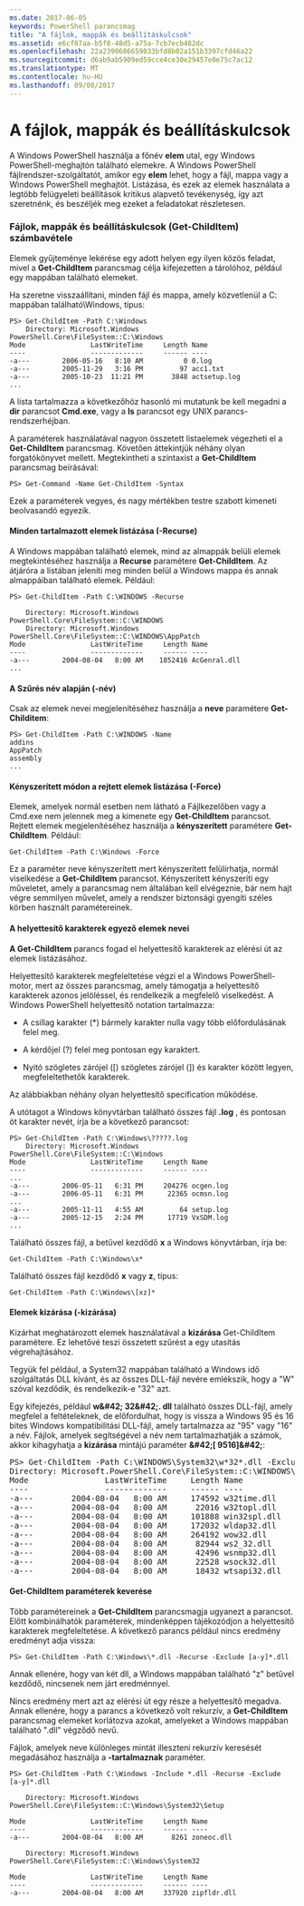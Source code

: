 ```yaml
---
ms.date: 2017-06-05
keywords: PowerShell parancsmag
title: "A fájlok, mappák és beállításkulcsok"
ms.assetid: e6cf87aa-b5f8-48d5-a75a-7cb7ecb482dc
ms.openlocfilehash: 22a2390686659033bfd8b02a151b3397cfd46a22
ms.sourcegitcommit: d6ab9ab5909ed59cce4ce30e29457e0e75c7ac12
ms.translationtype: MT
ms.contentlocale: hu-HU
ms.lasthandoff: 09/08/2017
---
```

# <a name="working-with-files-folders-and-registry-keys"></a>A fájlok, mappák és beállításkulcsok
A Windows PowerShell használja a főnév **elem** utal, egy Windows PowerShell-meghajtón található elemekre. A Windows PowerShell fájlrendszer-szolgáltatót, amikor egy **elem** lehet, hogy a fájl, mappa vagy a Windows PowerShell meghajtót. Listázása, és ezek az elemek használata a legtöbb felügyeleti beállítások kritikus alapvető tevékenység, így azt szeretnénk, és beszéljék meg ezeket a feladatokat részletesen.

### <a name="enumerating-files-folders-and-registry-keys-get-childitem"></a>Fájlok, mappák és beállításkulcsok (Get-ChildItem) számbavétele
Elemek gyűjteménye lekérése egy adott helyen egy ilyen közös feladat, mivel a **Get-ChildItem** parancsmag célja kifejezetten a tárolóhoz, például egy mappában található elemeket.

Ha szeretne visszaállítani, minden fájl és mappa, amely közvetlenül a C: mappában található\\Windows, típus:

```
PS> Get-ChildItem -Path C:\Windows
    Directory: Microsoft.Windows PowerShell.Core\FileSystem::C:\Windows
Mode                LastWriteTime     Length Name
----                -------------     ------ ----
-a---        2006-05-16   8:10 AM          0 0.log
-a---        2005-11-29   3:16 PM         97 acc1.txt
-a---        2005-10-23  11:21 PM       3848 actsetup.log
...
```

A lista tartalmazza a következőhöz hasonló mi mutatunk be kell megadni a **dir** parancsot **Cmd.exe**, vagy a **ls** parancsot egy UNIX parancs-rendszerhéjban.

A paraméterek használatával nagyon összetett listaelemek végezheti el a **Get-ChildItem** parancsmag. Követően áttekintjük néhány olyan forgatókönyvet mellett. Megtekintheti a szintaxist a **Get-ChildItem** parancsmag beírásával:

```
PS> Get-Command -Name Get-ChildItem -Syntax
```

Ezek a paraméterek vegyes, és nagy mértékben testre szabott kimeneti beolvasandó egyezik.

#### <a name="listing-all-contained-items--recurse"></a>Minden tartalmazott elemek listázása (-Recurse)
A Windows mappában található elemek, mind az almappák belüli elemek megtekintéséhez használja a **Recurse** paramétere **Get-ChildItem**. Az átjáróra a listában jeleníti meg minden belül a Windows mappa és annak almappáiban található elemek. Például:

```
PS> Get-ChildItem -Path C:\WINDOWS -Recurse

    Directory: Microsoft.Windows PowerShell.Core\FileSystem::C:\WINDOWS
    Directory: Microsoft.Windows PowerShell.Core\FileSystem::C:\WINDOWS\AppPatch
Mode                LastWriteTime     Length Name
----                -------------     ------ ----
-a---        2004-08-04   8:00 AM    1852416 AcGenral.dll
...
```

#### <a name="filtering-items-by-name--name"></a>A Szűrés név alapján (-név)
Csak az elemek nevei megjelenítéséhez használja a **neve** paramétere **Get-Childitem**:

```
PS> Get-ChildItem -Path C:\WINDOWS -Name
addins
AppPatch
assembly
...
```

#### <a name="forcibly-listing-hidden-items--force"></a>Kényszerített módon a rejtett elemek listázása (-Force)
Elemek, amelyek normál esetben nem látható a Fájlkezelőben vagy a Cmd.exe nem jelennek meg a kimenete egy **Get-ChildItem** parancsot. Rejtett elemek megjelenítéséhez használja a **kényszerített** paramétere **Get-ChildItem**. Például:

```
Get-ChildItem -Path C:\Windows -Force
```

Ez a paraméter neve kényszerített mert kényszerített felülírhatja, normál viselkedése a **Get-ChildItem** parancsot. Kényszerített kényszeríti egy műveletet, amely a parancsmag nem általában kell elvégeznie, bár nem hajt végre semmilyen művelet, amely a rendszer biztonsági gyengíti széles körben használt paramétereinek.

#### <a name="matching-item-names-with-wildcards"></a>A helyettesítő karakterek egyező elemek nevei
**A Get-ChildItem** parancs fogad el helyettesítő karakterek az elérési út az elemek listázásához.

Helyettesítő karakterek megfeleltetése végzi el a Windows PowerShell-motor, mert az összes parancsmag, amely támogatja a helyettesítő karakterek azonos jelöléssel, és rendelkezik a megfelelő viselkedést. A Windows PowerShell helyettesítő notation tartalmazza:

- A csillag karakter (\*) bármely karakter nulla vagy több előfordulásának felel meg.

- A kérdőjel (?) felel meg pontosan egy karaktert.

- Nyitó szögletes zárójel (\[) szögletes zárójel (]) és karakter között legyen, megfeleltethetők karakterek.

Az alábbiakban néhány olyan helyettesítő specification működése.

A utótagot a Windows könyvtárban található összes fájl **.log** , és pontosan öt karakter nevét, írja be a következő parancsot:

```
PS> Get-ChildItem -Path C:\Windows\?????.log
    Directory: Microsoft.Windows PowerShell.Core\FileSystem::C:\Windows
Mode                LastWriteTime     Length Name
----                -------------     ------ ----
...
-a---        2006-05-11   6:31 PM     204276 ocgen.log
-a---        2006-05-11   6:31 PM      22365 ocmsn.log
...
-a---        2005-11-11   4:55 AM         64 setup.log
-a---        2005-12-15   2:24 PM      17719 VxSDM.log
...
```

Található összes fájl, a betűvel kezdődő **x** a Windows könyvtárban, írja be:

```
Get-ChildItem -Path C:\Windows\x*
```

Található összes fájl kezdődő **x** vagy **z**, típus:

```
Get-ChildItem -Path C:\Windows\[xz]*
```

#### <a name="excluding-items--exclude"></a>Elemek kizárása (-kizárása)
Kizárhat meghatározott elemek használatával a **kizárása** Get-ChildItem paramétere. Ez lehetővé teszi összetett szűrést a egy utasítás végrehajtásához.

Tegyük fel például, a System32 mappában található a Windows idő szolgáltatás DLL kívánt, és az összes DLL-fájl nevére emlékszik, hogy a "W" szóval kezdődik, és rendelkezik-e "32" azt.

Egy kifejezés, például **w\&#42; 32\&#42;. dll** található összes DLL-fájl, amely megfelel a feltételeknek, de előfordulhat, hogy is vissza a Windows 95 és 16 bites Windows kompatibilitási DLL-fájl, amely tartalmazza az "95" vagy "16" a név. Fájlok, amelyek segítségével a név nem tartalmazhatják a számok, akkor kihagyhatja a **kizárása** mintájú paraméter  **\&#42;\[ 9516]\&#42;**:

<pre>PS> Get-ChildItem -Path C:\WINDOWS\System32\w*32*.dll -Exclude *[9516]*
Directory: Microsoft.PowerShell.Core\FileSystem::C:\WINDOWS\System32
Mode                LastWriteTime     Length Name
----                -------------     ------ ----
-a---        2004-08-04   8:00 AM     174592 w32time.dll
-a---        2004-08-04   8:00 AM      22016 w32topl.dll
-a---        2004-08-04   8:00 AM     101888 win32spl.dll
-a---        2004-08-04   8:00 AM     172032 wldap32.dll
-a---        2004-08-04   8:00 AM     264192 wow32.dll
-a---        2004-08-04   8:00 AM      82944 ws2_32.dll
-a---        2004-08-04   8:00 AM      42496 wsnmp32.dll
-a---        2004-08-04   8:00 AM      22528 wsock32.dll
-a---        2004-08-04   8:00 AM      18432 wtsapi32.dll</pre>

#### <a name="mixing-get-childitem-parameters"></a>Get-ChildItem paraméterek keverése
Több paramétereinek a **Get-ChildItem** parancsmagja ugyanezt a parancsot. Előtt kombinálhatók paraméterek, mindenképpen tájékozódjon a helyettesítő karakterek megfeleltetése. A következő parancs például nincs eredmény eredményt adja vissza:

```
PS> Get-ChildItem -Path C:\Windows\*.dll -Recurse -Exclude [a-y]*.dll
```

Annak ellenére, hogy van két dll, a Windows mappában található "z" betűvel kezdődő, nincsenek nem járt eredménnyel.

Nincs eredmény mert azt az elérési út egy része a helyettesítő megadva. Annak ellenére, hogy a parancs a következő volt rekurzív, a **Get-ChildItem** parancsmag elemeket korlátozva azokat, amelyeket a Windows mappában található ".dll" végződő nevű.

Fájlok, amelyek neve különleges mintát illeszteni rekurzív keresését megadásához használja a **-tartalmaznak** paraméter.

```
PS> Get-ChildItem -Path C:\Windows -Include *.dll -Recurse -Exclude [a-y]*.dll

    Directory: Microsoft.Windows PowerShell.Core\FileSystem::C:\Windows\System32\Setup

Mode                LastWriteTime     Length Name
----                -------------     ------ ----
-a---        2004-08-04   8:00 AM       8261 zoneoc.dll

    Directory: Microsoft.Windows PowerShell.Core\FileSystem::C:\Windows\System32

Mode                LastWriteTime     Length Name
----                -------------     ------ ----
-a---        2004-08-04   8:00 AM     337920 zipfldr.dll
```

